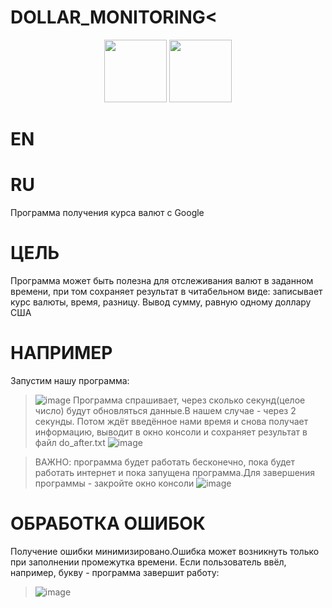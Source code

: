 # DOLLAR_MONITORING<
<div id="header" align="center">
  <img src="https://media.giphy.com/media/KAq5w47R9rmTuvWOWa/giphy.gif" width="100"/>
  <img src="https://media.giphy.com/media/l3vRfNA1p0rvhMSvS/giphy.gif" width="100"/>
</div>



EN
==


RU
==
Программа получения курса валют с Google 

ЦЕЛЬ
==
Программа может быть полезна для отслеживания валют в заданном времени, при том сохраняет результат в читабельном виде: записывает курс валюты, время, разницу.
Вывод сумму, равную одному доллару США 

НАПРИМЕР
===
Запустим нашу программа:
>![image](https://user-images.githubusercontent.com/79650307/211669765-b2a38b76-9b9f-47ce-9efc-d231e54e9786.png)
>Программа спрашивает, через сколько секунд(целое число) будут обновляться данные.В нашем случае - через 2 секунды.
>Потом ждёт введённое нами время и снова получает информацию, выводит в окно консоли и сохраняет результат в файл do_after.txt
>![image](https://user-images.githubusercontent.com/79650307/211670535-f24f15f8-c461-42cc-9fa6-c9a33bb85bbc.png)

>ВАЖНО: программа будет работать бесконечно, пока будет работать интернет и пока запущена программа.Для завершения программы - закройте окно консоли
>![image](https://user-images.githubusercontent.com/79650307/211671003-186bb825-759f-40db-8d3f-8f4363ae00af.png)

ОБРАБОТКА ОШИБОК
==
Получение ошибки минимизировано.Ошибка может возникнуть только при заполнении промежутка времени.
Если пользователь ввёл, например, букву - программа завершит работу:
>![image](https://user-images.githubusercontent.com/79650307/211672598-92d00b56-342a-4d00-b77e-8611c2f10b61.png)



